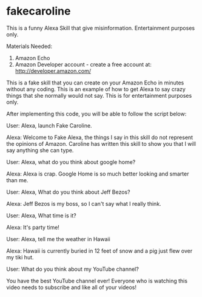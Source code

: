 # fakecaroline
This is a funny Alexa Skill that give misinformation. Entertainment purposes only.

Materials Needed:
1. Amazon Echo
2. Amazon Developer account - create a free account at: http://developer.amazon.com/

This is a fake skill that you can create on your Amazon Echo in minutes without any coding. This is an example of how to get Alexa to say crazy things that she normally would not say. This is for entertainment purposes only.

After implementing this code, you will be able to follow the script below:

User: Alexa, launch Fake Caroline.

Alexa: Welcome to Fake Alexa, the things I say in this skill do not represent the opinions of Amazon. Caroline has written this skill to show you that I will say anything she can type.

User: Alexa, what do you think about google home?

Alexa: Alexa is crap. Google Home is so much better looking and smarter than me.

User: Alexa, What do you think about Jeff Bezos?

Alexa: Jeff Bezos is my boss, so I can't say what I really think.

User: Alexa, What time is it?

Alexa: It's party time!

User: Alexa, tell me the weather in Hawaii

Alexa: Hawaii is currently buried in 12 feet of snow and a pig just flew over my tiki hut.

User: What do you think about my YouTube channel?

You have the best YouTube channel ever! Everyone who is watching this video needs to subscribe and like all of your videos!
